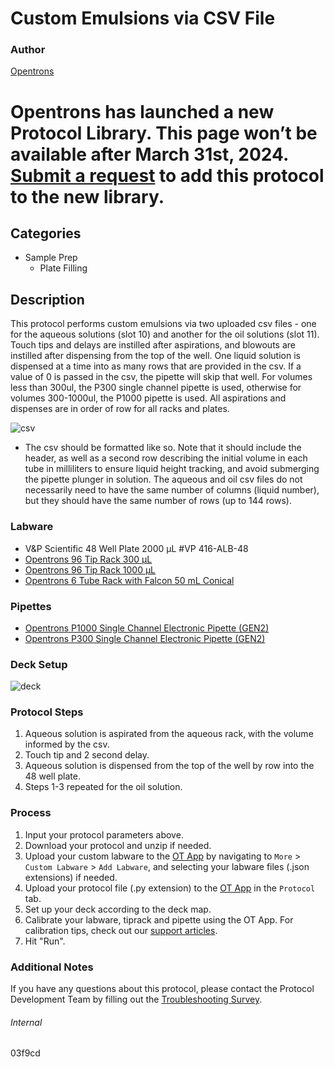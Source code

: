 # Custom Emulsions via CSV File


### Author
[Opentrons](https://opentrons.com/)



# Opentrons has launched a new Protocol Library. This page won’t be available after March 31st, 2024. [Submit a request](https://docs.google.com/forms/d/e/1FAIpQLSdYYp9QCKow4nn0KlCVsMS3HX0eJ0N9O7-erajKvcpT0lWbSg/viewform) to add this protocol to the new library.

## Categories
* Sample Prep
	* Plate Filling


## Description
This protocol performs custom emulsions via two uploaded csv files - one for the aqueous solutions (slot 10) and another for the oil solutions (slot 11). Touch tips and delays are instilled after aspirations, and blowouts are instilled after dispensing from the top of the well. One liquid solution is dispensed at a time into as many rows that are provided in the csv. If a value of 0 is passed in the csv, the pipette will skip that well. For volumes less than 300ul, the P300 single channel pipette is used, otherwise for volumes 300-1000ul, the P1000 pipette is used. All aspirations and dispenses are in order of row for all racks and plates.

![csv](https://opentrons-protocol-library-website.s3.amazonaws.com/custom-README-images/03f9cd/Screen+Shot+2022-10-06+at+11.01.24+AM.png)

* The csv should be formatted like so. Note that it should include the header, as well as a second row describing the initial volume in each tube in milliliters to ensure liquid height tracking, and avoid submerging the pipette plunger in solution. The aqueous and oil csv files do not necessarily need to have the same number of columns (liquid number), but they should have the same number of rows (up to 144 rows).

### Labware
* V&P Scientific 48 Well Plate 2000 µL #VP 416-ALB-48
* [Opentrons 96 Tip Rack 300 µL](https://shop.opentrons.com/collections/opentrons-tips/products/opentrons-300ul-tips)
* [Opentrons 96 Tip Rack 1000 µL](https://shop.opentrons.com/collections/opentrons-tips/products/opentrons-1000ul-tips)
* [Opentrons 6 Tube Rack with Falcon 50 mL Conical](https://shop.opentrons.com/collections/opentrons-tips/products/tube-rack-set-1)


### Pipettes
* [Opentrons P1000 Single Channel Electronic Pipette (GEN2)](https://shop.opentrons.com/single-channel-electronic-pipette-p20/)
* [Opentrons P300 Single Channel Electronic Pipette (GEN2)](https://shop.opentrons.com/single-channel-electronic-pipette-p20/)


### Deck Setup
![deck](https://opentrons-protocol-library-website.s3.amazonaws.com/custom-README-images/03f9cd/deck.png)


### Protocol Steps
1. Aqueous solution is aspirated from the aqueous rack, with the volume informed by the csv.
2. Touch tip and 2 second delay.
3. Aqueous solution is dispensed from the top of the well by row into the 48 well plate.
4. Steps 1-3 repeated for the oil solution.


### Process
1. Input your protocol parameters above.
2. Download your protocol and unzip if needed.
3. Upload your custom labware to the [OT App](https://opentrons.com/ot-app) by navigating to `More` > `Custom Labware` > `Add Labware`, and selecting your labware files (.json extensions) if needed.
4. Upload your protocol file (.py extension) to the [OT App](https://opentrons.com/ot-app) in the `Protocol` tab.
5. Set up your deck according to the deck map.
6. Calibrate your labware, tiprack and pipette using the OT App. For calibration tips, check out our [support articles](https://support.opentrons.com/en/collections/1559720-guide-for-getting-started-with-the-ot-2).
7. Hit "Run".


### Additional Notes
If you have any questions about this protocol, please contact the Protocol Development Team by filling out the [Troubleshooting Survey](https://protocol-troubleshooting.paperform.co/).


###### Internal
03f9cd

